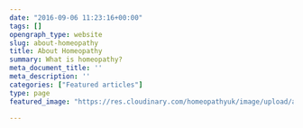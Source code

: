 ```yaml
---
date: "2016-09-06 11:23:16+00:00"
tags: []
opengraph_type: website
slug: about-homeopathy
title: About Homeopathy
summary: What is homeopathy?
meta_document_title: ''
meta_description: ''
categories: ["Featured articles"]
type: page
featured_image: "https://res.cloudinary.com/homeopathyuk/image/upload/ar_16:9,c_fill,w_1280/c_scale,w_auto,dpr_auto/v1560948431/yzngkimwjbzjuefknljo.jpg"

---
```


<!-- <div class="huk-teaser__grid-container"> -->
<!-- <div class="huk-teaser--one-col"> -->
<!--   <figure class="huk-teaser__figure"> -->
<!--     <img class="" src="https://res.cloudinary.com/homeopathyuk/image/upload/ar_16:9,c_fill,w_1280/c_scale,w_auto,dpr_auto/v1560948431/yzngkimwjbzjuefknljo.jpg" /> -->
<!--   </figure> -->
<!--   <div class="huk-teaser__panel teal-bg white-fg"> -->
<!--     <div class="huk-teaser__panel--inner"> -->
<!--       <h2>Introduction</h2> -->
<!--       <hr /> -->
<!--       <p>Some text...</p> -->
<!--       <div class="huk-teaser__cta-button"> -->
<!--         <a href="/homeopathy-uk-staging/homeopathy/introduction/">Introduction to Homeopathy</a> -->
<!--       </div> -->
<!--     </div> -->
<!--   </div> -->
<!-- </div> -->
<!-- </div> -->
